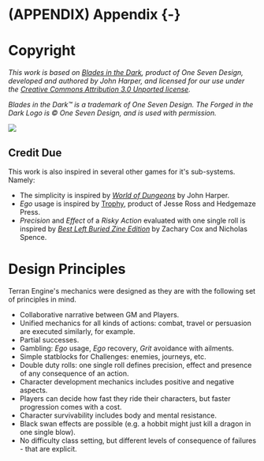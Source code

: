 # (APPENDIX) Appendix {-}

# Copyright 

*This work is based on [Blades in the Dark](http://www.bladesinthedark.com/), product of One Seven Design, developed and authored by John Harper, and licensed for our use under the [Creative Commons Attribution 3.0 Unported license](http://creativecommons.org/licenses/by/3.0/).*

*Blades in the Dark™ is a trademark of One Seven Design. The Forged in the Dark Logo is © One Seven Design, and is used with permission.*

![](https://bladesinthedark.com/sites/default/files/inline-images/forged_in_the_dark_logo2_0.png)

## Credit Due 

This work is also inspired in several other games for it's sub-systems. Namely:

- The simplicity is inspired by [*World of Dungeons*](https://johnharper.itch.io/world-of-dungeons) by John Harper.
- *Ego* usage is inspired by [Trophy](https://trophyrpg.com/), product of Jesse Ross and Hedgemaze Press.
- *Precision* and *Effect* of a *Risky Action* evaluated with one single roll is inspired by [*Best Left Buried Zine Edition*](https://soulmuppet-store.co.uk/products/best-left-buried-zini-edition) by Zachary Cox and Nicholas Spence.

# Design Principles

Terran Engine's mechanics were designed as they are with the following set of principles in mind.

- Collaborative narrative between GM and Players.
- Unified mechanics for all kinds of actions: combat, travel or persuasion are executed similarly, for example.
- Partial successes.
- Gambling: *Ego* usage, *Ego* recovery, *Grit* avoidance with ailments.
- Simple statblocks for Challenges: enemies, journeys, etc.
- Double duty rolls: one single roll defines precision, effect and presence of any consequence of an action.
- Character development mechanics includes positive and negative aspects.
- Players can decide how fast they ride their characters, but faster progression comes with a cost.
- Character survivability includes body and mental resistance.
- Black swan effects are possible (e.g. a hobbit might just kill a dragon in one single blow).
- No difficulty class setting, but different levels of consequence of failures - that are explicit.